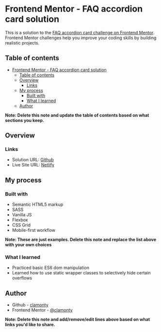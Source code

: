 # Frontend Mentor - FAQ accordion card solution

This is a solution to the [FAQ accordion card challenge on Frontend Mentor](https://www.frontendmentor.io/challenges/faq-accordion-card-XlyjD0Oam). Frontend Mentor challenges help you improve your coding skills by building realistic projects. 

## Table of contents

- [Frontend Mentor - FAQ accordion card solution](#frontend-mentor---faq-accordion-card-solution)
  - [Table of contents](#table-of-contents)
  - [Overview](#overview)
    - [Links](#links)
  - [My process](#my-process)
    - [Built with](#built-with)
    - [What I learned](#what-i-learned)
  - [Author](#author)

**Note: Delete this note and update the table of contents based on what sections you keep.**

## Overview

### Links

- Solution URL: [Github](https://github.com/clamonty/Frontendmentor.io/tree/main/Newbie/12.%20FAQ%20Accordion%20Card)
- Live Site URL: [Netlify](https://clamonty-faq-accordion.netlify.app/)

## My process

### Built with

- Semantic HTML5 markup
- SASS
- Vanilla JS
- Flexbox
- CSS Grid
- Mobile-first workflow

**Note: These are just examples. Delete this note and replace the list above with your own choices**

### What I learned

- Practiced basic ES6 dom manipulation
- Learned how to use static wrapper classes to selectively hide certain overflows

## Author

- Github - [clamonty](https://github.com/clamonty)
- Frontend Mentor - [@clamonty](https://www.frontendmentor.io/profile/clamonty)

**Note: Delete this note and add/remove/edit lines above based on what links you'd like to share.**

